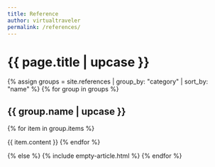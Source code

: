 ```yaml
---
title: Reference
author: virtualtraveler
permalink: /references/
---
```


<h1>{{ page.title | upcase }}</h1>

{% assign groups = site.references | group_by: "category" | sort_by: "name" %}
{% for group in groups %}

<h2 class="group-name">{{ group.name | upcase }}</h2>

{% for item in group.items %}
<!-- <a href="{{ item.url }}">{{ item.title }}</a> -->
  {{ item.content }}
{% endfor %}

{% else %}
  {% include empty-article.html %}
{% endfor %}

